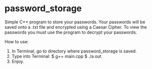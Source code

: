 # password_storage
Simple C++ program to store your passwords. Your passwords will be saved onto a .txt file and encrypted using a Caesar Cipher.
To view the passwords you must use the program to decrypt your passwords. 

How to use:
1. In Terminal, go to directory where password_storage is saved.
2. Type into Terminal:
$ g++ main.cpp
$ ./a.out
3. Enjoy. 

